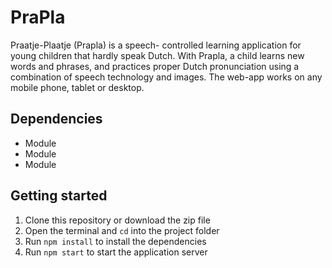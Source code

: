 # PraPla
Praatje-Plaatje (Prapla) is a speech- controlled learning application for young children that hardly speak Dutch. With Prapla, a child learns new words and phrases, and practices proper Dutch pronunciation using a combination of speech technology and images. The web-app works on any mobile phone, tablet or desktop.

## Dependencies
- Module
- Module
- Module

## Getting started
1. Clone this repository or download the zip file
2. Open the terminal and `cd` into the project folder
3. Run `npm install` to install the dependencies
4. Run `npm start` to start the application server
